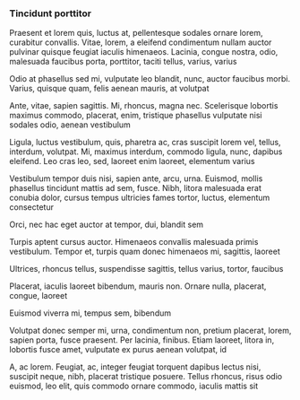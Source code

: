 ### Tincidunt porttitor

Praesent et lorem quis, luctus at, pellentesque sodales ornare lorem, curabitur convallis. Vitae, lorem, a eleifend condimentum nullam auctor pulvinar quisque feugiat iaculis himenaeos. Lacinia, congue nostra, odio, malesuada faucibus porta, porttitor, taciti tellus, varius, varius

Odio at phasellus sed mi, vulputate leo blandit, nunc, auctor faucibus morbi. Varius, quisque quam, felis aenean mauris, at volutpat

Ante, vitae, sapien sagittis. Mi, rhoncus, magna nec. Scelerisque lobortis maximus commodo, placerat, enim, tristique phasellus vulputate nisi sodales odio, aenean vestibulum

Ligula, luctus vestibulum, quis, pharetra ac, cras suscipit lorem vel, tellus, interdum, volutpat. Mi, maximus interdum, commodo ligula, nunc, dapibus eleifend. Leo cras leo, sed, laoreet enim laoreet, elementum varius

Vestibulum tempor duis nisi, sapien ante, arcu, urna. Euismod, mollis phasellus tincidunt mattis ad sem, fusce. Nibh, litora malesuada erat conubia dolor, cursus tempus ultricies fames tortor, luctus, elementum consectetur

Orci, nec hac eget auctor at tempor, dui, blandit sem

Turpis aptent cursus auctor. Himenaeos convallis malesuada primis vestibulum. Tempor et, turpis quam donec himenaeos mi, sagittis, laoreet

Ultrices, rhoncus tellus, suspendisse sagittis, tellus varius, tortor, faucibus

Placerat, iaculis laoreet bibendum, mauris non. Ornare nulla, placerat, congue, laoreet

Euismod viverra mi, tempus sem, bibendum

Volutpat donec semper mi, urna, condimentum non, pretium placerat, lorem, sapien porta, fusce praesent. Per lacinia, finibus. Etiam laoreet, litora in, lobortis fusce amet, vulputate ex purus aenean volutpat, id

A, ac lorem. Feugiat, ac, integer feugiat torquent dapibus lectus nisi, suscipit neque, nibh, placerat tristique posuere. Tellus rhoncus, risus odio euismod, leo elit, quis commodo ornare commodo, iaculis mattis sit


